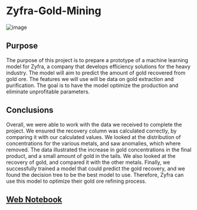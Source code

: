 # Zyfra-Gold-Mining
![image](https://user-images.githubusercontent.com/115895428/216845665-e793f021-67c2-46be-9592-5222adeb1619.png)


## Purpose
The purpose of this project is to prepare a prototype of a machine learning model for Zyfra, a company that develops efficiency solutions for the heavy industry. The model will aim to predict the amount of gold recovered from gold ore. The features we will use will be data on gold extraction and purification. The goal is to have the model optimize the production and eliminate unprofitable parameters. 

## Conclusions
Overall, we were able to work with the data we received to complete the project. We ensured the recovery column was calculated correctly, by comparing it with our calculated values. We looked at the distribution of concentrations for the various metals, and saw anomalies, which where removed. The data illustrated the increase in gold concentrations in the final product, and a small amount of gold in the tails. We also looked at the recovery of gold, and compared it with the other metals. Finally, we successfully trained a model that could predict the gold recovery, and we found the decision tree to be the best model to use. Therefore, Zyfra can use this model to optimize their gold ore refining process.

## [Web Notebook](https://jodiambra.github.io/Zyfra-Gold-Recovery-Predictions/)
